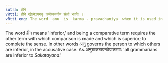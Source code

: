 ```yaml
---
sutra: हीने
vRtti: हीने द्योत्येऽयमनुः कर्मप्रवचनीय संज्ञो भवति ॥
vRtti_eng: The word _anu_ is _karma_-_pravachaniya_ when it is used in the sense of inferior or subordinate to.
---
```

The word हीन means 'inferior,' and being a comparative term requires the other term with which comparison is made and which is superior; to complete the sense. In other words अनु governs the person to which others are inferior, in the accusative case. As अनुशाकटायनवैयाकरणाः 'all grammarians are inferior to _Sakatayana_.'

